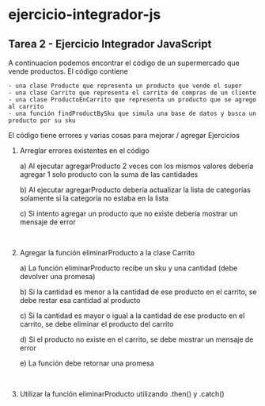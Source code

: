 # ejercicio-integrador-js
## Tarea 2 - Ejercicio Integrador JavaScript

A continuacion podemos encontrar el código de un supermercado que vende productos.
El código contiene

    - una clase Producto que representa un producto que vende el super
    - una clase Carrito que representa el carrito de compras de un cliente
    - una clase ProductoEnCarrito que representa un producto que se agrego al carrito
    - una función findProductBySku que simula una base de datos y busca un producto por su sku

El código tiene errores y varias cosas para mejorar / agregar
​
Ejercicios

1) Arreglar errores existentes en el código

    a) Al ejecutar agregarProducto 2 veces con los mismos valores debería agregar 1 solo producto con la suma de las cantidades
    
    b) Al ejecutar agregarProducto debería actualizar la lista de categorías solamente si la categoría no estaba en la lista
    
    c) Si intento agregar un producto que no existe debería mostrar un mensaje de error
    
    ​
    
2) Agregar la función eliminarProducto a la clase Carrito

    a) La función eliminarProducto recibe un sku y una cantidad (debe devolver una promesa)
    
    b) Si la cantidad es menor a la cantidad de ese producto en el carrito, se debe restar esa cantidad al producto
    
    c) Si la cantidad es mayor o igual a la cantidad de ese producto en el carrito, se debe eliminar el producto del carrito
    
    d) Si el producto no existe en el carrito, se debe mostrar un mensaje de error
    
    e) La función debe retornar una promesa
    
    ​


3) Utilizar la función eliminarProducto utilizando .then() y .catch()
​
